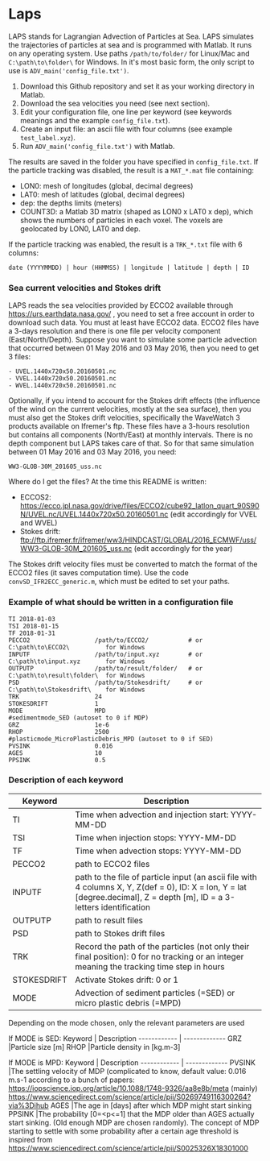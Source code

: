 # Laps
LAPS stands for Lagrangian Advection of Particles at Sea. LAPS simulates the trajectories of particles at sea and is programmed with Matlab. It runs on any operating system. Use paths ``` /path/to/folder/ ``` for Linux/Mac and ``` C:\path\to\folder\ ``` for Windows. In it's most basic form, the only script to use is ```ADV_main('config_file.txt')```.

1. Download this Github repository and set it as your working directory in Matlab.
2. Download the sea velocities you need (see next section).
3. Edit your configuration file, one line per keyword (see keywords meanings and the example ```config_file.txt```).
4. Create an input file: an ascii file with four columns (see example ```test_label.xyz```).
5. Run ```ADV_main('config_file.txt')``` with Matlab.

The results are saved in the folder you have specified in ```config_file.txt```. If the particle tracking was disabled, the result is a ```MAT_*.mat``` file containing:
- LON0: mesh of longitudes (global, decimal degrees)
- LAT0: mesh of latitudes (global, decimal degrees)
- dep: the depths limits (meters)
- COUNT3D: a Matlab 3D matrix (shaped as LON0 x LAT0 x dep), which shows the numbers of particles in each voxel. The voxels are geolocated by LON0, LAT0 and dep.

If the particle tracking was enabled, the result is a ```TRK_*.txt``` file with 6 columns:

``` date (YYYYMMDD) | hour (HHMMSS) | longitude | latitude | depth | ID ```

### Sea current velocities and Stokes drift
LAPS reads the sea velocities provided by ECCO2 available through https://urs.earthdata.nasa.gov/ , you need to set a free account in order to download such data. You must at least have ECCO2 data. ECCO2 files have a 3-days resolution and there is one file per velocity component (East/North/Depth). Suppose you want to simulate some particle advection that occurred between 01 May 2016 and 03 May 2016, then you need to get 3 files: 
```
- UVEL.1440x720x50.20160501.nc
- VVEL.1440x720x50.20160501.nc
- WVEL.1440x720x50.20160501.nc
```
Optionally, if you intend to account for the Stokes drift effects (the influence of the wind on the current velocities, mostly at the sea surface), then you must also get the Stokes drift velocities, specifically the WaveWatch 3 products available on Ifremer's ftp. These files have a 3-hours resolution but contains all components (North/East) at monthly intervals. There is no depth component but LAPS takes care of that. So for that same simulation between 01 May 2016 and 03 May 2016, you need:
```
WW3-GLOB-30M_201605_uss.nc
```
Where do I get the files? At the time this README is written:
- ECCOS2: https://ecco.jpl.nasa.gov/drive/files/ECCO2/cube92_latlon_quart_90S90N/UVEL.nc/UVEL.1440x720x50.20160501.nc  (edit accordingly for VVEL and WVEL)
- Stokes drift: ftp://ftp.ifremer.fr/ifremer/ww3/HINDCAST/GLOBAL/2016_ECMWF/uss/WW3-GLOB-30M_201605_uss.nc  (edit accordingly for the year)

The Stokes drift velocity files must be converted to match the format of the ECCO2 files (it saves computation time). Use the code ```convSD_IFR2ECC_generic.m```, which must be edited to set your paths.

### Example of what should be written in a configuration file
```
TI 2018-01-03
TSI 2018-01-15
TF 2018-01-31
PECCO2                  /path/to/ECCO2/           # or C:\path\to\ECCO2\          for Windows 
INPUTF                  /path/to/input.xyz        # or C:\path\to\input.xyz       for Windows
OUTPUTP                 /path/to/result/folder/   # or C:\path\to\result\folder\  for Windows
PSD                     /path/to/Stokesdrift/     # or C:\path\to\Stokesdrift\    for Windows
TRK                     24
STOKESDRIFT             1
MODE                    MPD
#sedimentmode_SED (autoset to 0 if MDP)
GRZ                     1e-6
RHOP                    2500
#plasticmode_MicroPlasticDebris_MPD (autoset to 0 if SED)
PVSINK                  0.016
AGES                    10
PPSINK                  0.5
```

### Description of each keyword
Keyword | Description
------------ | -------------
TI		|Time when advection and injection start: YYYY-MM-DD
TSI		|Time when injection stops: YYYY-MM-DD
TF 		|Time when advection stops: YYYY-MM-DD
PECCO2		|path to ECCO2 files
INPUTF 		|path to the file of particle input (an ascii file with 4 columns X, Y, Z(def = 0), ID: X = lon, Y = lat [degree.decimal], Z = depth [m], ID = a 3-letters identification
OUTPUTP 	|path to result files
PSD 		|path to Stokes drift files
TRK 		|Record the path of the particles (not only their final position): 0 for no tracking or an integer meaning the tracking time step in hours
STOKESDRIFT 	|Activate Stokes drift: 0 or 1
MODE            |Advection of sediment particles (=SED) or micro plastic debris (=MPD)

Depending on the mode chosen, only the relevant parameters are used

If MODE is SED:
Keyword | Description
------------ | -------------
GRZ             |Particle size [m]
RHOP            |Particle density in [kg.m-3]

If MODE is MPD:
Keyword | Description
------------ | -------------
PVSINK          |The settling velocity of MDP (complicated to know, default value: 0.016 m.s-1 according to a bunch of papers: https://iopscience.iop.org/article/10.1088/1748-9326/aa8e8b/meta (mainly) https://www.sciencedirect.com/science/article/pii/S0269749116300264?via%3Dihub
AGES            |The age in [days] after which MDP might start sinking
PPSINK          |The probability [0=<p<=1] that the MDP older than AGES actually start sinking. (Old enough MDP are chosen randomly). The concept of MDP starting to settle with some probability after a certain age threshold is inspired from https://www.sciencedirect.com/science/article/pii/S0025326X18301000
